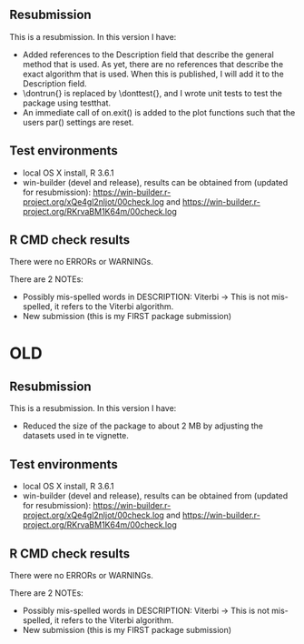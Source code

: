 ## Resubmission
This is a resubmission. In this version I have:

* Added references to the Description field that describe the general method that is used. As yet, there are no references that describe the exact algorithm that is used. When this is published, I will add it to the Description field. 
* \dontrun{} is replaced by \donttest{}, and I wrote unit tests to test the package using testthat. 
* An immediate call of on.exit() is added to the plot functions such that the users par() settings are reset.

## Test environments
* local OS X install, R 3.6.1
* win-builder (devel and release), results can be obtained from (updated for resubmission): https://win-builder.r-project.org/xQe4gl2nljot/00check.log and https://win-builder.r-project.org/RKrvaBM1K64m/00check.log

## R CMD check results
There were no ERRORs or WARNINGs. 

There are 2 NOTEs:

* Possibly mis-spelled words in DESCRIPTION: Viterbi -> This is not mis-spelled, it refers to the Viterbi algorithm. 
* New submission (this is my FIRST package submission)



# OLD

## Resubmission
This is a resubmission. In this version I have:

* Reduced the size of the package to about 2 MB by adjusting the datasets used in te vignette.

## Test environments
* local OS X install, R 3.6.1
* win-builder (devel and release), results can be obtained from (updated for resubmission): https://win-builder.r-project.org/xQe4gl2nljot/00check.log and https://win-builder.r-project.org/RKrvaBM1K64m/00check.log
 

## R CMD check results
There were no ERRORs or WARNINGs. 

There are 2 NOTEs:

* Possibly mis-spelled words in DESCRIPTION: Viterbi -> This is not mis-spelled, it refers to the Viterbi algorithm. 
* New submission (this is my FIRST package submission)
